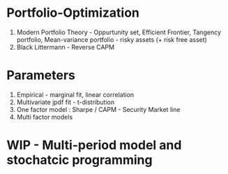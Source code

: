 # Portfolio-Optimization
1. Modern Portfolio Theory - Oppurtunity set, Efficient Frontier, Tangency portfolio, Mean-variance portfolio - risky assets (+ risk free asset)
2. Black Littermann - Reverse CAPM

# Parameters
1. Empirical - marginal fit, linear correlation
2. Multivariate jpdf fit - t-distribution
3. One factor model : Sharpe / CAPM - Security Market line
4. Multi factor models

# WIP - Multi-period model and stochatcic programming
